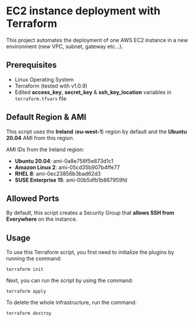 # EC2 instance deployment with Terraform

This project automates the deployment of one AWS EC2 instance in a new environment (new VPC, subnet, gateway etc...).

## Prerequisites

* Linux Operating System
* Terraform (tested with v1.0.9)
* Edited **access_key**, **secret_key** & **ssh_key_location** variables in `terraform.tfvars` file

## Default Region & AMI

This script uses the **Ireland** (**eu-west-1**) region by default and the **Ubuntu 20.04** AMI from this region.

AMI IDs from the Ireland region:

* **Ubuntu 20.04**: ami-0a8e758f5e873d1c1
* **Amazon Linux 2**: ami-05cd35b907b4ffe77
* **RHEL 8**: ami-0ec23856b3bad62d3
* **SUSE Enterprise 15**: ami-00b5dfb1b867959fd

## Allowed Ports

By default, this script creates a Security Group that **allows SSH from Everywhere** on the instance.

## Usage

To use this Terraform script, you first need to initialize the plugins by running the command:

```shell
terraform init
```

Next, you can run the script by using the command:

```shell
terraform apply
```

To delete the whole infrastructure, run the command:

```shell
terraform destroy
```
